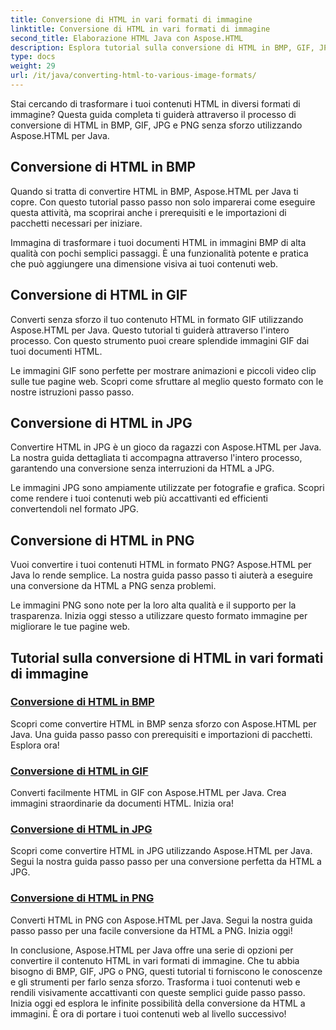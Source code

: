 ```yaml
---
title: Conversione di HTML in vari formati di immagine
linktitle: Conversione di HTML in vari formati di immagine
second_title: Elaborazione HTML Java con Aspose.HTML
description: Esplora tutorial sulla conversione di HTML in BMP, GIF, JPG e PNG senza sforzo con Aspose.HTML per Java. Crea immagini straordinarie da documenti HTML.
type: docs
weight: 29
url: /it/java/converting-html-to-various-image-formats/
---
```


Stai cercando di trasformare i tuoi contenuti HTML in diversi formati di immagine? Questa guida completa ti guiderà attraverso il processo di conversione di HTML in BMP, GIF, JPG e PNG senza sforzo utilizzando Aspose.HTML per Java. 

## Conversione di HTML in BMP

Quando si tratta di convertire HTML in BMP, Aspose.HTML per Java ti copre. Con questo tutorial passo passo non solo imparerai come eseguire questa attività, ma scoprirai anche i prerequisiti e le importazioni di pacchetti necessari per iniziare.

Immagina di trasformare i tuoi documenti HTML in immagini BMP di alta qualità con pochi semplici passaggi. È una funzionalità potente e pratica che può aggiungere una dimensione visiva ai tuoi contenuti web.

## Conversione di HTML in GIF

Converti senza sforzo il tuo contenuto HTML in formato GIF utilizzando Aspose.HTML per Java. Questo tutorial ti guiderà attraverso l'intero processo. Con questo strumento puoi creare splendide immagini GIF dai tuoi documenti HTML.

Le immagini GIF sono perfette per mostrare animazioni e piccoli video clip sulle tue pagine web. Scopri come sfruttare al meglio questo formato con le nostre istruzioni passo passo.

## Conversione di HTML in JPG

Convertire HTML in JPG è un gioco da ragazzi con Aspose.HTML per Java. La nostra guida dettagliata ti accompagna attraverso l'intero processo, garantendo una conversione senza interruzioni da HTML a JPG.

Le immagini JPG sono ampiamente utilizzate per fotografie e grafica. Scopri come rendere i tuoi contenuti web più accattivanti ed efficienti convertendoli nel formato JPG.

## Conversione di HTML in PNG

Vuoi convertire i tuoi contenuti HTML in formato PNG? Aspose.HTML per Java lo rende semplice. La nostra guida passo passo ti aiuterà a eseguire una conversione da HTML a PNG senza problemi.

Le immagini PNG sono note per la loro alta qualità e il supporto per la trasparenza. Inizia oggi stesso a utilizzare questo formato immagine per migliorare le tue pagine web.

## Tutorial sulla conversione di HTML in vari formati di immagine
### [Conversione di HTML in BMP](./convert-html-to-bmp/)
Scopri come convertire HTML in BMP senza sforzo con Aspose.HTML per Java. Una guida passo passo con prerequisiti e importazioni di pacchetti. Esplora ora!
### [Conversione di HTML in GIF](./convert-html-to-gif/)
Converti facilmente HTML in GIF con Aspose.HTML per Java. Crea immagini straordinarie da documenti HTML. Inizia ora!
### [Conversione di HTML in JPG](./convert-html-to-jpg/)
Scopri come convertire HTML in JPG utilizzando Aspose.HTML per Java. Segui la nostra guida passo passo per una conversione perfetta da HTML a JPG.
### [Conversione di HTML in PNG](./convert-html-to-png/)
Converti HTML in PNG con Aspose.HTML per Java. Segui la nostra guida passo passo per una facile conversione da HTML a PNG. Inizia oggi!

In conclusione, Aspose.HTML per Java offre una serie di opzioni per convertire il contenuto HTML in vari formati di immagine. Che tu abbia bisogno di BMP, GIF, JPG o PNG, questi tutorial ti forniscono le conoscenze e gli strumenti per farlo senza sforzo. Trasforma i tuoi contenuti web e rendili visivamente accattivanti con queste semplici guide passo passo. Inizia oggi ed esplora le infinite possibilità della conversione da HTML a immagini. È ora di portare i tuoi contenuti web al livello successivo!
